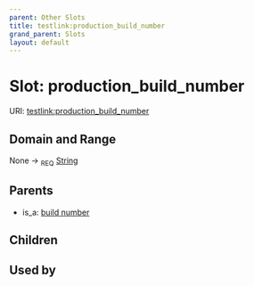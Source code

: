 ```yaml
---
parent: Other Slots
title: testlink:production_build_number
grand_parent: Slots
layout: default
---
```


# Slot: production_build_number




URI: [testlink:production_build_number](https://w3id.org/testlink/vocab/production_build_number)

## Domain and Range

None ->  <sub>REQ</sub> [String](types/String.md)

## Parents

 *  is_a: [build number](build_number.md)

## Children


## Used by

